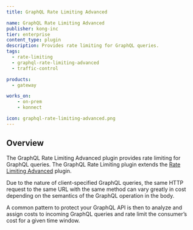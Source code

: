 ```yaml
---
title: GraphQL Rate Limiting Advanced

name: GraphQL Rate Limiting Advanced
publisher: kong-inc
tier: enterprise
content_type: plugin
description: Provides rate limiting for GraphQL queries.
tags:
  - rate-limiting
  - graphql-rate-limiting-advanced
  - traffic-control

products:
  - gateway

works_on:
    - on-prem
    - konnect

icon: graphql-rate-limiting-advanced.png
---
```


## Overview

The GraphQL Rate Limiting Advanced plugin provides rate limiting for GraphQL queries. The GraphQL Rate Limiting plugin extends the [Rate Limiting Advanced](/plugins/rate-limiting-advanced/) plugin.

Due to the nature of client-specified GraphQL queries, the same HTTP request to the same URL with the same method can vary greatly in cost depending on the semantics of the GraphQL operation in the body.

A common pattern to protect your GraphQL API is then to analyze and assign costs to incoming GraphQL queries and rate limit the consumer’s cost for a given time window.
